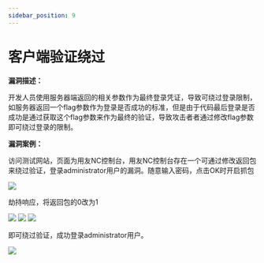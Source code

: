 ```yaml
---
sidebar_position: 9
---
```


# 客户端验证绕过

**漏洞描述：**

开发人员使用服务器端返回的相关参数作为最终登录凭证，导致可绕过登录限制，如服务器返回一个flag参数作为登录是否成功的标准，但是由于代码最后登录是否成功是通过获取这个flag参数来作为最终的验证，导致攻击者者通过修改flag参数即可绕过登录的限制。

**漏洞案例：**

访问测试网站，页面为用友NC控制台，用友NC控制台存在一个可通过修改返回包来绕过验证，登录administrator用户的漏洞。随意输入密码，点击OK时开启抓包

![](/img/products/yakit/Client-Authentication-Bypass-1.png)

劫持响应，将返回包的0改为1

![](/img/products/yakit/Client-Authentication-Bypass-2.png)
![](/img/products/yakit/Client-Authentication-Bypass-3.png)
![](/img/products/yakit/Client-Authentication-Bypass-4.png)

即可绕过验证，成功登录administrator用户。

![](/img/products/yakit/Client-Authentication-Bypass-5.png)

